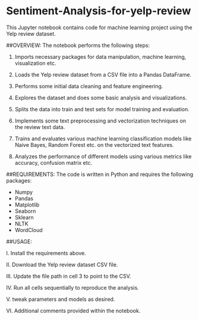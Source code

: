 # Sentiment-Analysis-for-yelp-review
This Jupyter notebook contains code for machine learning project using the Yelp review dataset.

##OVERVIEW:
The notebook performs the following steps:

1. Imports necessary packages for data manipulation, machine learning, visualization etc.

2. Loads the Yelp review dataset from a CSV file into a Pandas DataFrame.

3. Performs some initial data cleaning and feature engineering.

4. Explores the dataset and does some basic analysis and visualizations.

5. Splits the data into train and test sets for model training and evaluation.

6. Implements some text preprocessing and vectorization techniques on the review text data.

7. Trains and evaluates various machine learning classification models like Naive Bayes, Random Forest etc. on the vectorized text features.

8. Analyzes the performance of different models using various metrics like accuracy, confusion matrix etc.

##REQUIREMENTS:
The code is written in Python and requires the following packages:

* Numpy
* Pandas
* Matplotlib
* Seaborn
* Sklearn
* NLTK
* WordCloud

##USAGE:

I. Install the requirements above.

II. Download the Yelp review dataset CSV file.

III. Update the file path in cell 3 to point to the CSV.

IV. Run all cells sequentially to reproduce the analysis.

V. tweak parameters and models as desired.

VI. Additional comments provided within the notebook.

